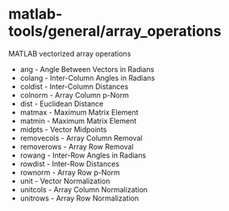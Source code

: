 matlab-tools/general/array_operations
============

MATLAB vectorized array operations

<ul>
<li> ang - Angle Between Vectors in Radians
<li> colang - Inter-Column Angles in Radians
<li> coldist - Inter-Column Distances
<li> colnorm - Array Column p-Norm
<li> dist - Euclidean Distance
<li> matmax - Maximum Matrix Element
<li> matmin - Maximum Matrix Element
<li> midpts - Vector Midpoints
<li> removecols - Array Column Removal
<li> removerows - Array Row Removal
<li> rowang - Inter-Row Angles in Radians
<li> rowdist - Inter-Row Distances
<li> rownorm - Array Row p-Norm 
<li> unit - Vector Normalization
<li> unitcols - Array Column Normalization
<li> unitrows - Array Row Normalization
</ul>
